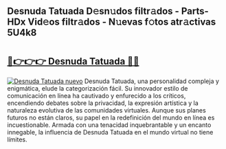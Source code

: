 ## Desnuda Tatuada D𝚎sn𝚞dos filtr𝚊dos - Parts-HDx Vid𝚎os filtr𝚊dos - N𝚞evas f𝚘tos atr𝚊ctivas 5U4k8

# <h2><a href="http://mb5pdsd.tromn.icu/?c=Desnuda+Tatuada">🔗👉👉👉 Desnuda Tatuada 🔗🔗</a></h2>

[![Desnuda Tatuada nuevo](https://i.imgur.com/pEAQMta.gif)](http://mb5pdsd.tromn.icu/?c=Desnuda+Tatuada)
Desnuda Tatuada, una personalidad compleja y enigmática, elude la categorización fácil. Su innovador estilo de comunicación en línea ha cautivado y enfurecido a los críticos, encendiendo debates sobre la privacidad, la expresión artística y la naturaleza evolutiva de las comunidades virtuales. Aunque sus planes futuros no están claros, su papel en la redefinición del mundo en línea es incuestionable. Armada con una tenacidad inquebrantable y un encanto innegable, la influencia de Desnuda Tatuada en el mundo virtual no tiene límites.
